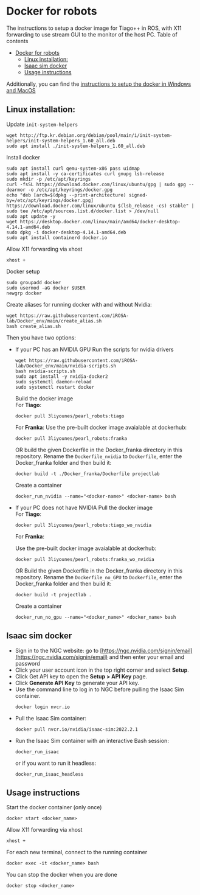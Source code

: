 # Docker for robots

The instructions to setup a docker image for Tiago++ in ROS, with X11 forwarding to use stream GUI to the monitor of the host PC.
Table of contents
- [Docker for robots](#docker-for-robots)
  - [Linux installation:](#linux-installation)
  - [Isaac sim docker](#isaac-sim-docker)
  - [Usage instructions](#usage-instructions)

Additionally, you can find the [instructions to setup the docker in Windows and MacOS](https://github.com/iROSA-lab/Docker_env/blob/main/Windows_Mac.md)

## Linux installation:
Update `init-system-helpers`
```
wget http://ftp.kr.debian.org/debian/pool/main/i/init-system-helpers/init-system-helpers_1.60_all.deb
sudo apt install ./init-system-helpers_1.60_all.deb
```
Install docker
```
sudo apt install curl qemu-system-x86 pass uidmap
sudo apt install -y ca-certificates curl gnupg lsb-release
sudo mkdir -p /etc/apt/keyrings
curl -fsSL https://download.docker.com/linux/ubuntu/gpg | sudo gpg --dearmor -o /etc/apt/keyrings/docker.gpg
echo "deb [arch=$(dpkg --print-architecture) signed-by=/etc/apt/keyrings/docker.gpg] https://download.docker.com/linux/ubuntu $(lsb_release -cs) stable" | sudo tee /etc/apt/sources.list.d/docker.list > /dev/null
sudo apt update -y
wget https://desktop.docker.com/linux/main/amd64/docker-desktop-4.14.1-amd64.deb
sudo dpkg -i docker-desktop-4.14.1-amd64.deb
sudo apt install containerd docker.io
```
Allow X11 forwarding via xhost
```
xhost +
```
Docker setup
```
sudo groupadd docker
sudo usermod -aG docker $USER
newgrp docker
```

Create aliases for running docker with and without Nvidia:
```
wget https://raw.githubusercontent.com/iROSA-lab/Docker_env/main/create_alias.sh
bash create_alias.sh
```

Then you have two options:

* If your PC has an NVIDIA GPU
    Run the scripts for nvidia drivers
    ```
    wget https://raw.githubusercontent.com/iROSA-lab/Docker_env/main/nvidia-scripts.sh
    bash nvidia-scripts.sh
    sudo apt install -y nvidia-docker2
    sudo systemctl daemon-reload
    sudo systemctl restart docker
    ```

    Build the docker image <br>
    For **Tiago**:
    ```
    docker pull 3liyounes/pearl_robots:tiago
    ```
    For **Franka**:
    Use the pre-built docker image avaialable at dockerhub:
    ```
    docker pull 3liyounes/pearl_robots:franka
    ```
    OR build the given Dockerfile in the Docker_franka directory in this repository. Rename the `Dockerfile_nvidia` to `Dockerfile`, enter the Docker_franka folder and then build it:
    ```
    docker build -t ./Docker_franka/Dockerfile projectlab
    ```

    Create a container
    ```
    docker_run_nvidia --name="<docker-name>" <docker-name> bash
    ```

* If your PC does not have NVIDIA
    Pull the docker image <br>
    For **Tiago**:
    ```
    docker pull 3liyounes/pearl_robots:tiago_wo_nvidia
    ```
    For **Franka**:

    Use the pre-built docker image avaialable at dockerhub:
    ```
    docker pull 3liyounes/pearl_robots:franka_wo_nvidia
    ```
    OR Build the given Dockerfile in the Docker_franka directory in this repository. Rename the `Dockerfile_no_GPU` to `Dockerfile`, enter the Docker_franka folder and then build it:
    ```
    docker build -t projectlab .
    ```


    Create a container
    ```
    docker_run_no_gpu --name="<docker_name>" <docker_name> bash
    ```

## Isaac sim docker
* Sign in to the NGC website:
go to [https://ngc.nvidia.com/signin/email](https://ngc.nvidia.com/signin/email) and then enter your email and password
* Click your user account icon in the top right corner and select **Setup**.
* Click Get API key to open the **Setup > API Key** page.
* Click **Generate API Key** to generate your API key.
* Use the command line to log in to NGC before pulling the Isaac Sim container.
    ```
    docker login nvcr.io
    ```
* Pull the Isaac Sim container:
    ```
    docker pull nvcr.io/nvidia/isaac-sim:2022.2.1
    ```
* Run the Isaac Sim container with an interactive Bash session:
    ```
    docker_run_isaac
    ```
    or if you want to run it headless:
    ```
    docker_run_isaac_headless
    ```
## Usage instructions

Start the docker container (only once)
```
docker start <docker_name>
```
Allow X11 forwarding via xhost
```
xhost +
```
For each new terminal, connect to the running container
```
docker exec -it <docker_name> bash
```
You can stop the docker when you are done
```
docker stop <docker_name> 
```
